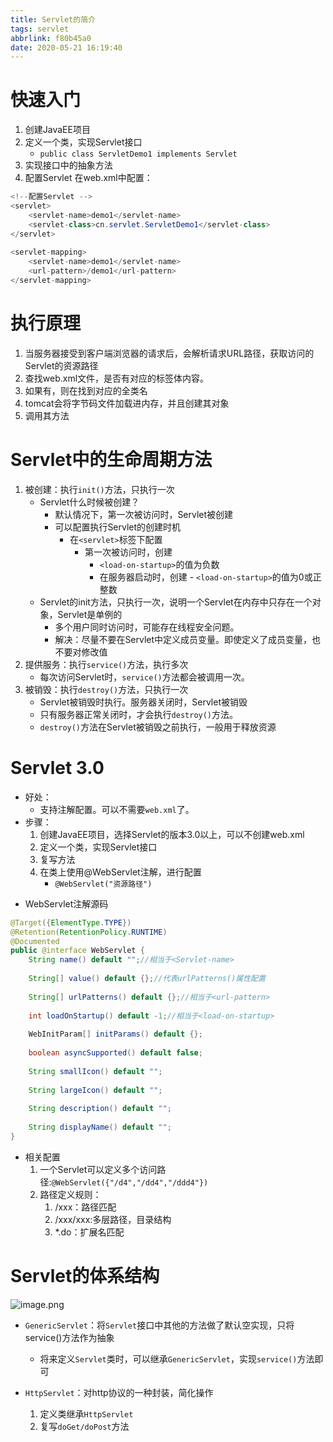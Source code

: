 ```yaml
---
title: Servlet的简介
tags: servlet
abbrlink: f80b45a0
date: 2020-05-21 16:19:40
---
```


# 快速入门
1. 创建JavaEE项目
2. 定义一个类，实现Servlet接口
	* `public class ServletDemo1 implements Servlet`
3. 实现接口中的抽象方法
4. 配置Servlet
在web.xml中配置：
```java
<!--配置Servlet -->
<servlet>
	<servlet-name>demo1</servlet-name>
	<servlet-class>cn.servlet.ServletDemo1</servlet-class>
</servlet>
	
<servlet-mapping>
	<servlet-name>demo1</servlet-name>
	<url-pattern>/demo1</url-pattern>
</servlet-mapping>
```
# 执行原理
1. 当服务器接受到客户端浏览器的请求后，会解析请求URL路径，获取访问的Servlet的资源路径
2. 查找web.xml文件，是否有对应的<url-pattern>标签体内容。
3. 如果有，则在找到对应的<servlet-class>全类名
4. tomcat会将字节码文件加载进内存，并且创建其对象
5. 调用其方法

# Servlet中的生命周期方法
1. 被创建：执行`init()`方法，只执行一次
	- Servlet什么时候被创建？
		- 默认情况下，第一次被访问时，Servlet被创建
		- 可以配置执行Servlet的创建时机
			- 在`<servlet>`标签下配置
				- 第一次被访问时，创建
					- `<load-on-startup>`的值为负数
		          	- 在服务器启动时，创建
		                	- `<load-on-startup>`的值为0或正整数
	- Servlet的init方法，只执行一次，说明一个Servlet在内存中只存在一个对象，Servlet是单例的
		- 多个用户同时访问时，可能存在线程安全问题。
		- 解决：尽量不要在Servlet中定义成员变量。即使定义了成员变量，也不要对修改值
2. 提供服务：执行`service()`方法，执行多次
	* 每次访问Servlet时，`service()`方法都会被调用一次。
3. 被销毁：执行`destroy()`方法，只执行一次
	* Servlet被销毁时执行。服务器关闭时，Servlet被销毁
	* 只有服务器正常关闭时，才会执行`destroy()`方法。
	* `destroy()`方法在Servlet被销毁之前执行，一般用于释放资源

# Servlet 3.0
* 好处：
	* 支持注解配置。可以不需要`web.xml`了。
* 步骤：
	1. 创建JavaEE项目，选择Servlet的版本3.0以上，可以不创建web.xml
	2. 定义一个类，实现Servlet接口
	3. 复写方法
	4. 在类上使用@WebServlet注解，进行配置
		* `@WebServlet("资源路径")`
- WebServlet注解源码
```java
@Target({ElementType.TYPE})
@Retention(RetentionPolicy.RUNTIME)
@Documented
public @interface WebServlet {
	String name() default "";//相当于<Servlet-name>	
	
	String[] value() default {};//代表urlPatterns()属性配置
			
	String[] urlPatterns() default {};//相当于<url-pattern>
			
	int loadOnStartup() default -1;//相当于<load-on-startup>
			
	WebInitParam[] initParams() default {};
			
	boolean asyncSupported() default false;
			
	String smallIcon() default "";
			
	String largeIcon() default "";
			
	String description() default "";
			
	String displayName() default "";
}
```
- 相关配置
	1. 一个Servlet可以定义多个访问路径:`@WebServlet({"/d4","/dd4","/ddd4"})`
	2. 路径定义规则：
		1. /xxx：路径匹配
		2. /xxx/xxx:多层路径，目录结构
		3. *.do：扩展名匹配
# Servlet的体系结构	
![image.png](https://halo-1257208482.image.myqcloud.com/202204051751787.png!webp)
* `GenericServlet`：将`Servlet`接口中其他的方法做了默认空实现，只将service()方法作为抽象
	* 将来定义`Servlet`类时，可以继承`GenericServlet`，实现`service()`方法即可

* `HttpServlet`：对http协议的一种封装，简化操作
	1. 定义类继承`HttpServlet`
	2. 复写`doGet/doPost`方法
